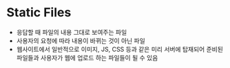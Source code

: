 # Static Files

- 응답할 때 파일의 내용 그대로 보여주는 파일
- 사용자의 요청에 따라 내용이 바뀌는 것이 아닌 파일
- 웹사이트에서 일반적으로 이미지, JS, CSS 등과 같은 미리 서버에 탑재되어 준비된 파일들과 사용자가 웹에 업로드 하는 파일들이 될 수 있음
